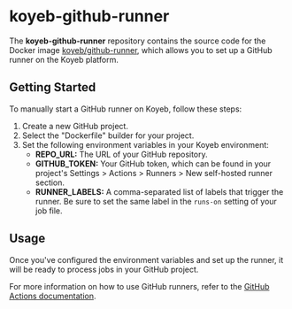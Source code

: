 # koyeb-github-runner

The **koyeb-github-runner** repository contains the source code for the Docker image [koyeb/github-runner](https://hub.docker.com/r/koyeb/github-runner/), which allows you to set up a GitHub runner on the Koyeb platform.

## Getting Started

To manually start a GitHub runner on Koyeb, follow these steps:

1. Create a new GitHub project.
2. Select the "Dockerfile" builder for your project.
3. Set the following environment variables in your Koyeb environment:
   - **REPO_URL:** The URL of your GitHub repository.
   - **GITHUB_TOKEN:** Your GitHub token, which can be found in your project's Settings > Actions > Runners > New self-hosted runner section.
   - **RUNNER_LABELS:** A comma-separated list of labels that trigger the runner. Be sure to set the same label in the `runs-on` setting of your job file.

## Usage

Once you've configured the environment variables and set up the runner, it will be ready to process jobs in your GitHub project.

For more information on how to use GitHub runners, refer to the [GitHub Actions documentation](https://docs.github.com/en/actions).